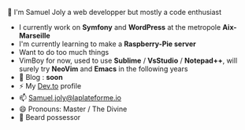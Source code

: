 👋 I'm Samuel Joly a web developper but mostly a code enthusiast

- I currently work on **Symfony** and **WordPress** at the metropole __Aix-Marseille__
- I'm currently learning to make a **Raspberry-Pie server**
- Want to do too much things
- VimBoy for now, used to use **Sublime** / **VsStudio** / **Notepad++**, will surely try **NeoVim** and **Emacs** in the following years
- 💬 Blog : __soon__
- ⚡️ My <a href='https://dev.to/samueljoly'>Dev.to</a> profile
- 📫 Samuel.joly@laplateforme.io
- 😄 Pronouns: Master / The Divine
- 👯 Beard possessor
